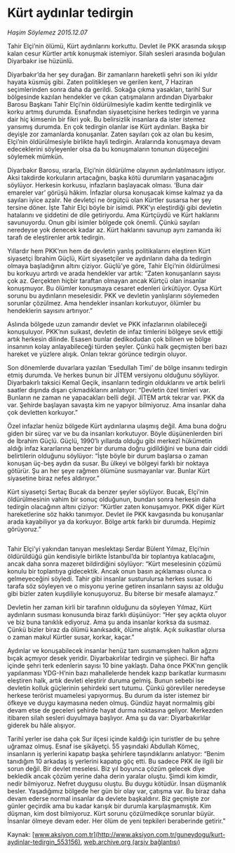 # Kürt aydınlar tedirgin

*Haşim Söylemez 2015.12.07*

<div class="pNewsDetailMainContent ctx_content" itemprop="articleBody">
 <p>
  Tahir Elçi’nin ölümü, Kürt aydınlarını korkuttu. Devlet ile PKK arasında sıkışıp kalan cesur Kürtler artık konuşmak istemiyor. Silah sesleri arasında boğulan Diyarbakır ise hüzünlü.
 </p>
 <p>
  Diyarbakır’da her şey durağan. Bir zamanların hareketli şehri son iki yıldır hayata küsmüş gibi. Zaten politikleşen ve gerilen kent, 7 Haziran seçimlerinden sonra daha da gerildi. Sokağa çıkma yasakları, tarihî Sur bölgesinde kazılan hendekler ve çıkan çatışmaların ardından Diyarbakır Barosu Başkanı Tahir Elçi’nin öldürülmesiyle kadim kentte tedirginlik ve korku artmış durumda. Esnafından siyasetçisine herkes tedirgin ve yarına dair hiç kimsenin bir fikri yok. Bu belirsizlik insanlara da ister istemez yansımış durumda. En çok tedirgin olanlar ise Kürt aydınları. Başka bir deyişle zor zamanlarda konuşanlar. Zaten sayıları çok az olan bu kesim, Elçi’nin öldürülmesiyle birlikte hayli tedirgin. Aralarında konuşmaya devam edeceklerini söyleyenler olsa da bu konuşmaların tonunun düşeceğini söylemek mümkün.
 </p>
 <p>
  Diyarbakır Barosu, ısrarla, Elçi’nin öldürülme olayının aydınlatılmasını istiyor. Aksi takdirde korkuların artacağını, başka kötü durumların yaşanacağını söylüyor. Herkesin korkusu, infazların başlayacak olması. ‘Buna dair emareler var’ görüşü hâkim. İnfazlar olursa konuşacak kimse kalmaz ya da sayıları iyice azalır. Ne devletçi ne örgütçü olan Kürtler susarsa her şey tersine döner. İşte Tahir Elçi böyle bir isimdi. PKK’yı eleştirdiği gibi devletin hatalarını ve şiddetini de dile getiriyordu. Ama Kürtçüydü ve Kürt haklarını savunuyordu. Onun gibi isimler bölgede çok önemli. Çünkü sayıları neredeyse yok denecek kadar az. Kürt haklarını savunup aynı zamanda iki tarafı de eleştirenler artık tedirgin.
 </p>
 <p>
  Yıllardır hem PKK’nın hem de devletin yanlış politikalarını eleştiren Kürt siyasetçi İbrahim Güçlü, Kürt siyasetçiler ve aydınların daha da tedirgin olmaya başladığının altını çiziyor. Güçlü’ye göre, Tahir Elçi’nin öldürülmesi bu korkuyu artırdı ve arada hendekler var artık: “Zaten konuşanların sayısı çok az. Gerçekten hiçbir taraftan olmayan ancak Kürtçü olan insanlar konuşmuyor. Bu ölümler konuşmaya cesaret edenleri ürkütüyor. Oysa Kürt sorunu bu aydınların meselesidir. PKK ve devletin yanlışlarını söylemeden sorunlar çözülmez. Ama hendekler insanları korkutuyor, ölümler bu hendeklerin sayısını artırıyor.”
 </p>
 <p>
  Aslında bölgede uzun zamandır devlet ve PKK infazlarının olabileceği konuşuluyor. PKK’nın suikast, devletin de infaz timlerini bölgeye sevk ettiği artık herkesin dilinde. Esasen bunlar dedikodudan çok bilinen ve bölge insanının kolay anlayabileceği türden şeyler. Çünkü halk geçmişten beri bazı hareket ve yüzlere alışık. Onları tekrar görünce tedirgin oluyor.
 </p>
 <p>
  Son dönemlerde duvarlara yazılan ‘Esedullah Timi’ de bölge insanını tedirgin etmiş durumda. Ve herkes bunun bir JİTEM versiyonu olduğunu söylüyor. Diyarbakırlı taksici Kemal Geçik, insanların tedirgin olduklarını ve artık belirli saatler dışında dışarı çıkmadıklarını anlatıyor: “Devletin özel timleri var. Bunların ne zaman ne yapacakları belli değil. JİTEM artık tekrar var. PKK da var. Şehirde başlayan savaşta kim ne yapıyor bilmiyoruz. Ama insanlar daha çok devletten korkuyor.”
 </p>
 <p>
  Özel infazlar henüz bölgede Kürt aydınlarına ulaşmış değil. Ama buna doğru giden bir süreç var ve bu da insanları korkutuyor. Böyle düşünenlerden biri de İbrahim Güçlü. Güçlü, 1990’lı yıllarda olduğu gibi merkezî hükümetin aldığı infaz kararlarına benzer bir duruma doğru gidildiğini ve buna dair ciddi belirtilerin olduğunu söylüyor: “İşte böyle bir durum başlarsa o zaman konuşan üç-beş aydın da susar. Bu ülkeyi ve bölgeyi farklı bir noktaya götürür. Şu an her şeye rağmen ölümüne susmayanlar var. Bunlar Kürt siyasetine biraz nefes aldırıyor.”
 </p>
 <p>
  Kürt siyasetçi Sertaç Bucak da benzer şeyler söylüyor. Bucak, Elçi’nin öldürülmesinin vahim bir sonuç olduğunun, bundan sonra herkesin daha tedirgin olacağının altını çiziyor: “Kürtler zaten konuşamıyor. PKK diğer Kürt hareketlerine söz hakkı tanımıyor. Devlet ile PKK kavgasında bu konuşanlar arada kayabiliyor ya da korkuyor. Bölge artık farklı bir durumda. Hepimiz görüyoruz.”
 </p>
 <p>
  <img alt="" src="http://web.archive.org/web/20160112221051im_/http://medya.turkishreview.org//aksiyon/2015/12/07/573505.jpg "/>
 </p>
 <p>
  Tahir Elçi’yi yakından tanıyan meslektaşı Serdar Bülent Yılmaz, Elçi’nin öldürüldüğü gün kendisiyle birlikte İstanbul’da bir toplantıya katılacağını, ancak daha sonra mazeret bildirdiğini söylüyor: “Kürt meselesinin çözümü konulu bir toplantıya gidecektik. Ancak onun basın açıklaması olunca o gelmeyeceğini söyledi. Tahir gibi insanlar susturulursa herkes susar. İki tarafa söz söyleyen ve o misyonu yerine getiren insanların sayısı az olduğu gibi bizler zaten kuşdiliyle konuşuyoruz. Bu biterse bir mesafe alamayız.”
 </p>
 <p>
  Devletin her zaman kirli bir tarafının olduğunu da söyleyen Yılmaz, Kürt aydınların susması konusunda biraz farklı düşünüyor: “Her şey açıkta oluyor ve biz buna tanıklık ediyoruz. Ama şu anda insanlar korksa da susmaz. Çünkü bizler biraz da ölümü kanıksadık, ölüme alıştık. Açık suikastlar olursa o zaman makul Kürtler susar, korkar, kaçar.”
 </p>
 <p>
  Aydınlar ve konuşabilecek insanlar henüz tam susmamışken halkın ağzını bıçak açmıyor desek yeridir. Diyarbakırlılar tedirgin ve şüpheci. Bir hafta içinde şehri terk edenlerin sayısı 10 bine yaklaştı. Daha önce PKK’nın gençlik yapılanması YDG-H’nin bazı mahallelerde hendek kazıp barikatlar kurmasını eleştiren halk, artık devleti eleştirir duruma gelmiş. Bunun sebebi ise devletin kolluk güçlerinin şehirdeki sert tutumu. Çünkü görevliler neredeyse herkese terörist muamelesi yapıyormuş. Bu durum da ister istemez bir öfkeye ve duygu kaymasına neden olmuş. Gündüz hayat normalmiş gibi devam etse de geceleri şehirde hayat durma noktasına geliyor. Merkezden itibaren silah sesleri duyulmaya başlıyor. Ama şu da var: Diyarbakırlılar giderek bu hâle alışıyor.
 </p>
 <p>
  Tarihî yerler ise daha çok Sur ilçesi içinde kaldığı için turistler de bu şehre uğramaz olmuş. Esnaf ise şikâyetçi. 55 yaşındaki Abdullah Kömeç, insanların iş yerlerini kapatıp başka şehirlere taşındıklarını anlatıyor: “Benim tanıdığım 10 arkadaş iş yerlerini kapatıp göç etti. Bu sadece PKK ile ilgili bir sorun değil. Bir devlet meselesi. Biz yıl boyunca çözüm gelecek diye bekledik ancak çözüm yerine daha derin yaralar oluştu. Şimdi kim kimdir, nedir bilmiyoruz. Nefret duygusu oluştu. Bu duygu kötüdür. İnsan düşmanlık besler. Yaşadığımız bölgede her gün bir olay var, çatışma var. Bu biraz daha devam ederse normal insanlar da devlete başkaldırır. Biz geçmişte zor günler geçirdik ama bu kadar karışık bir durumla karşılaşmamıştık. Kim düşman, kim dost bilmiyoruz. Kürt sorunu çözülmedikçe sorunlar büyür. İnsanlar ölmeye devam eder. Her ölüm de yeni tepkileri beraberinde getirir.”
 </p>
</div>


Kaynak: [www.aksiyon.com.tr](http://www.aksiyon.com.tr/guneydogu/kurt-aydinlar-tedirgin_553156), [web.archive.org (arşiv bağlantısı)](http://web.archive.org/web/20160112221051/http://www.aksiyon.com.tr/guneydogu/kurt-aydinlar-tedirgin_553156)
